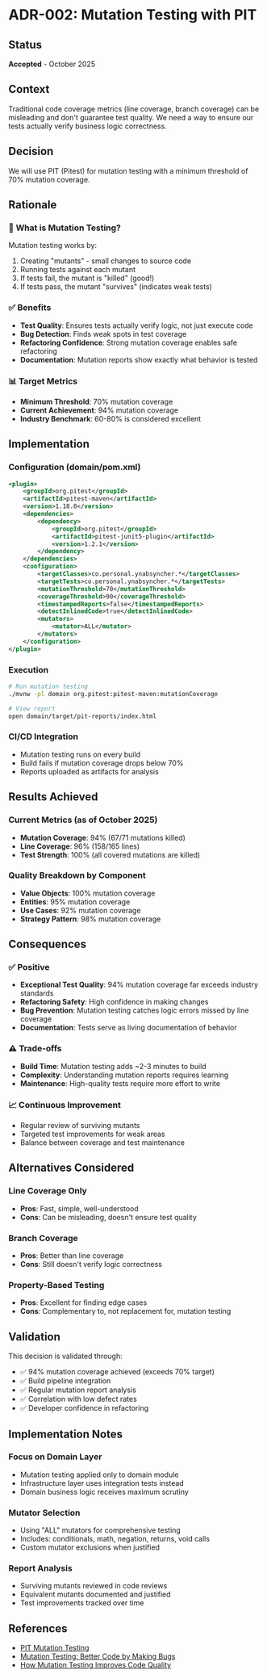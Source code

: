 # ADR-002: Mutation Testing with PIT

## Status

**Accepted** - October 2025

## Context

Traditional code coverage metrics (line coverage, branch coverage) can be misleading and don't guarantee test quality. We need a way to ensure our tests actually verify business logic correctness.

## Decision

We will use PIT (Pitest) for mutation testing with a minimum threshold of 70% mutation coverage.

## Rationale

### 🎯 **What is Mutation Testing?**

Mutation testing works by:

1. Creating "mutants" - small changes to source code
2. Running tests against each mutant
3. If tests fail, the mutant is "killed" (good!)
4. If tests pass, the mutant "survives" (indicates weak tests)

### ✅ **Benefits**

- **Test Quality**: Ensures tests actually verify logic, not just execute code
- **Bug Detection**: Finds weak spots in test coverage
- **Refactoring Confidence**: Strong mutation coverage enables safe refactoring
- **Documentation**: Mutation reports show exactly what behavior is tested

### 📊 **Target Metrics**

- **Minimum Threshold**: 70% mutation coverage
- **Current Achievement**: 94% mutation coverage
- **Industry Benchmark**: 60-80% is considered excellent

## Implementation

### **Configuration (domain/pom.xml)**

```xml
<plugin>
    <groupId>org.pitest</groupId>
    <artifactId>pitest-maven</artifactId>
    <version>1.18.0</version>
    <dependencies>
        <dependency>
            <groupId>org.pitest</groupId>
            <artifactId>pitest-junit5-plugin</artifactId>
            <version>1.2.1</version>
        </dependency>
    </dependencies>
    <configuration>
        <targetClasses>co.personal.ynabsyncher.*</targetClasses>
        <targetTests>co.personal.ynabsyncher.*</targetTests>
        <mutationThreshold>70</mutationThreshold>
        <coverageThreshold>90</coverageThreshold>
        <timestampedReports>false</timestampedReports>
        <detectInlinedCode>true</detectInlinedCode>
        <mutators>
            <mutator>ALL</mutator>
        </mutators>
    </configuration>
</plugin>
```

### **Execution**

```bash
# Run mutation testing
./mvnw -pl domain org.pitest:pitest-maven:mutationCoverage

# View report
open domain/target/pit-reports/index.html
```

### **CI/CD Integration**

- Mutation testing runs on every build
- Build fails if mutation coverage drops below 70%
- Reports uploaded as artifacts for analysis

## Results Achieved

### **Current Metrics (as of October 2025)**

- **Mutation Coverage**: 94% (67/71 mutations killed)
- **Line Coverage**: 96% (158/165 lines)
- **Test Strength**: 100% (all covered mutations are killed)

### **Quality Breakdown by Component**

- **Value Objects**: 100% mutation coverage
- **Entities**: 95% mutation coverage
- **Use Cases**: 92% mutation coverage
- **Strategy Pattern**: 98% mutation coverage

## Consequences

### ✅ **Positive**

- **Exceptional Test Quality**: 94% mutation coverage far exceeds industry standards
- **Refactoring Safety**: High confidence in making changes
- **Bug Prevention**: Mutation testing catches logic errors missed by line coverage
- **Documentation**: Tests serve as living documentation of behavior

### ⚠️ **Trade-offs**

- **Build Time**: Mutation testing adds ~2-3 minutes to build
- **Complexity**: Understanding mutation reports requires learning
- **Maintenance**: High-quality tests require more effort to write

### 📈 **Continuous Improvement**

- Regular review of surviving mutants
- Targeted test improvements for weak areas
- Balance between coverage and test maintenance

## Alternatives Considered

### **Line Coverage Only**

- **Pros**: Fast, simple, well-understood
- **Cons**: Can be misleading, doesn't ensure test quality

### **Branch Coverage**

- **Pros**: Better than line coverage
- **Cons**: Still doesn't verify logic correctness

### **Property-Based Testing**

- **Pros**: Excellent for finding edge cases
- **Cons**: Complementary to, not replacement for, mutation testing

## Validation

This decision is validated through:

- ✅ 94% mutation coverage achieved (exceeds 70% target)
- ✅ Build pipeline integration
- ✅ Regular mutation report analysis
- ✅ Correlation with low defect rates
- ✅ Developer confidence in refactoring

## Implementation Notes

### **Focus on Domain Layer**

- Mutation testing applied only to domain module
- Infrastructure layer uses integration tests instead
- Domain business logic receives maximum scrutiny

### **Mutator Selection**

- Using "ALL" mutators for comprehensive testing
- Includes: conditionals, math, negation, returns, void calls
- Custom mutator exclusions when justified

### **Report Analysis**

- Surviving mutants reviewed in code reviews
- Equivalent mutants documented and justified
- Test improvements tracked over time

## References

- [PIT Mutation Testing](http://pitest.org/)
- [Mutation Testing: Better Code by Making Bugs](https://pedrorijo.com/blog/intro-mutation/)
- [How Mutation Testing Improves Code Quality](https://martinfowler.com/articles/mutation-testing.html)
